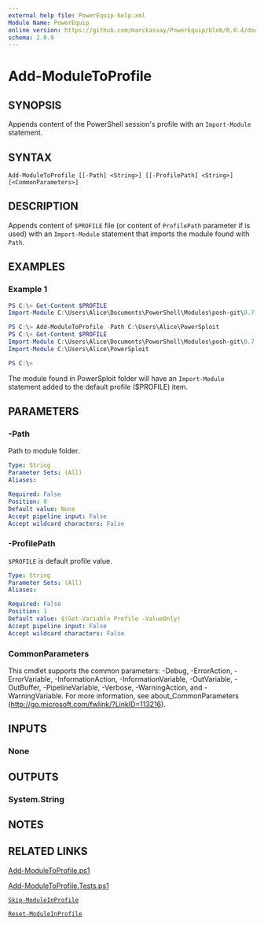 ```yaml
---
external help file: PowerEquip-help.xml
Module Name: PowerEquip
online version: https://github.com/marckassay/PowerEquip/blob/0.0.4/docs/Add-ModuleToProfile.md
schema: 2.0.0
---
```


# Add-ModuleToProfile

## SYNOPSIS
Appends content of the PowerShell session's profile with an `Import-Module` statement.

## SYNTAX

```
Add-ModuleToProfile [[-Path] <String>] [[-ProfilePath] <String>] [<CommonParameters>]
```

## DESCRIPTION
Appends content of `$PROFILE` file (or content of  `ProfilePath` parameter if is used) with an `Import-Module` statement that imports the module found with `Path`.

## EXAMPLES

### Example 1
```powershell
PS C:\> Get-Content $PROFILE
Import-Module C:\Users\Alice\Documents\PowerShell\Modules\posh-git\0.7.1\posh-git.psd1

PS C:\> Add-ModuleToProfile -Path C:\Users\Alice\PowerSploit
PS C:\> Get-Content $PROFILE
Import-Module C:\Users\Alice\Documents\PowerShell\Modules\posh-git\0.7.1\posh-git.psd1
Import-Module C:\Users\Alice\PowerSploit

PS C:\>
```

The module found in PowerSploit folder will have an `Import-Module` statement added to the default profile ($PROFILE) item.

## PARAMETERS

### -Path
Path to module folder.

```yaml
Type: String
Parameter Sets: (All)
Aliases:

Required: False
Position: 0
Default value: None
Accept pipeline input: False
Accept wildcard characters: False
```

### -ProfilePath
`$PROFILE` is default profile value.

```yaml
Type: String
Parameter Sets: (All)
Aliases:

Required: False
Position: 1
Default value: $(Get-Variable Profile -ValueOnly)
Accept pipeline input: False
Accept wildcard characters: False
```

### CommonParameters
This cmdlet supports the common parameters: -Debug, -ErrorAction, -ErrorVariable, -InformationAction, -InformationVariable, -OutVariable, -OutBuffer, -PipelineVariable, -Verbose, -WarningAction, and -WarningVariable. For more information, see about_CommonParameters (http://go.microsoft.com/fwlink/?LinkID=113216).

## INPUTS

### None

## OUTPUTS

### System.String

## NOTES

## RELATED LINKS

[Add-ModuleToProfile.ps1](https://github.com/marckassay/PowerEquip/blob/0.0.4/src/profile/Add-ModuleToProfile.ps1)

[Add-ModuleToProfile.Tests.ps1](https://github.com/marckassay/PowerEquip/blob/0.0.4/test/profile/Add-ModuleToProfile.Tests.ps1)

[`Skip-ModuleInProfile`](https://github.com/marckassay/PowerEquip/blob/0.0.4/docs/Skip-ModuleInProfile.md)

[`Reset-ModuleInProfile`](https://github.com/marckassay/PowerEquip/blob/0.0.4/docs/Reset-ModuleInProfile.md)
